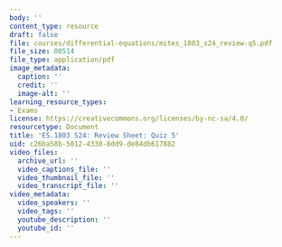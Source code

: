 ```yaml
---
body: ''
content_type: resource
draft: false
file: courses/differential-equations/mites_1803_s24_review-q5.pdf
file_size: 80514
file_type: application/pdf
image_metadata:
  caption: ''
  credit: ''
  image-alt: ''
learning_resource_types:
- Exams
license: https://creativecommons.org/licenses/by-nc-sa/4.0/
resourcetype: Document
title: 'ES.1803 S24: Review Sheet: Quiz 5'
uid: c26ba58b-5012-4330-8dd9-de84db617882
video_files:
  archive_url: ''
  video_captions_file: ''
  video_thumbnail_file: ''
  video_transcript_file: ''
video_metadata:
  video_speakers: ''
  video_tags: ''
  youtube_description: ''
  youtube_id: ''
---
```

